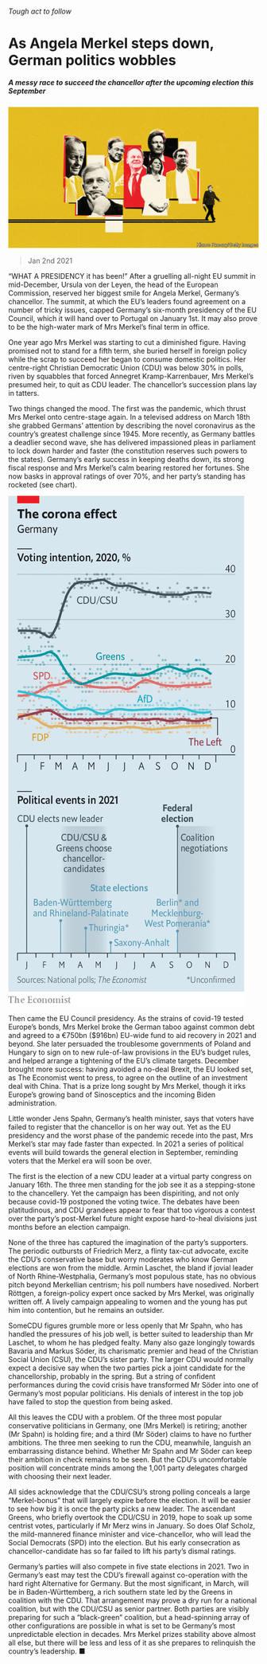 ###### Tough act to follow

# As Angela Merkel steps down, German politics wobbles 

##### A messy race to succeed the chancellor after the upcoming election this September 

![image](images/20210102_EUD001_0.jpg) 

> Jan 2nd 2021 


“WHAT A PRESIDENCY it has been!” After a gruelling all-night EU summit in mid-December, Ursula von der Leyen, the head of the European Commission, reserved her biggest smile for Angela Merkel, Germany’s chancellor. The summit, at which the EU’s leaders found agreement on a number of tricky issues, capped Germany’s six-month presidency of the EU Council, which it will hand over to Portugal on January 1st. It may also prove to be the high-water mark of Mrs Merkel’s final term in office.


One year ago Mrs Merkel was starting to cut a diminished figure. Having promised not to stand for a fifth term, she buried herself in foreign policy while the scrap to succeed her began to consume domestic politics. Her centre-right Christian Democratic Union (CDU) was below 30% in polls, riven by squabbles that forced Annegret Kramp-Karrenbauer, Mrs Merkel’s presumed heir, to quit as CDU leader. The chancellor’s succession plans lay in tatters.



Two things changed the mood. The first was the pandemic, which thrust Mrs Merkel onto centre-stage again. In a televised address on March 18th she grabbed Germans’ attention by describing the novel coronavirus as the country’s greatest challenge since 1945. More recently, as Germany battles a deadlier second wave, she has delivered impassioned pleas in parliament to lock down harder and faster (the constitution reserves such powers to the states). Germany’s early success in keeping deaths down, its strong fiscal response and Mrs Merkel’s calm bearing restored her fortunes. She now basks in approval ratings of over 70%, and her party’s standing has rocketed (see chart).

![image](images/20210102_EUC218.png) 



Then came the EU Council presidency. As the strains of covid-19 tested Europe’s bonds, Mrs Merkel broke the German taboo against common debt and agreed to a €750bn ($916bn) EU-wide fund to aid recovery in 2021 and beyond. She later persuaded the troublesome governments of Poland and Hungary to sign on to new rule-of-law provisions in the EU’s budget rules, and helped arrange a tightening of the EU’s climate targets. December brought more success: having avoided a no-deal Brexit, the EU looked set, as The Economist went to press, to agree on the outline of an investment deal with China. That is a prize long sought by Mrs Merkel, though it irks Europe’s growing band of Sinosceptics and the incoming Biden administration.


Little wonder Jens Spahn, Germany’s health minister, says that voters have failed to register that the chancellor is on her way out. Yet as the EU presidency and the worst phase of the pandemic recede into the past, Mrs Merkel’s star may fade faster than expected. In 2021 a series of political events will build towards the general election in September, reminding voters that the Merkel era will soon be over.


The first is the election of a new CDU leader at a virtual party congress on January 16th. The three men standing for the job see it as a stepping-stone to the chancellery. Yet the campaign has been dispiriting, and not only because covid-19 postponed the voting twice. The debates have been platitudinous, and CDU grandees appear to fear that too vigorous a contest over the party’s post-Merkel future might expose hard-to-heal divisions just months before an election campaign.


None of the three has captured the imagination of the party’s supporters. The periodic outbursts of Friedrich Merz, a flinty tax-cut advocate, excite the CDU’s conservative base but worry moderates who know German elections are won from the middle. Armin Laschet, the bland if jovial leader of North Rhine-Westphalia, Germany’s most populous state, has no obvious pitch beyond Merkellian centrism; his poll numbers have nosedived. Norbert Röttgen, a foreign-policy expert once sacked by Mrs Merkel, was originally written off. A lively campaign appealing to women and the young has put him into contention, but he remains an outsider.


SomeCDU figures grumble more or less openly that Mr Spahn, who has handled the pressures of his job well, is better suited to leadership than Mr Laschet, to whom he has pledged fealty. Many also gaze longingly towards Bavaria and Markus Söder, its charismatic premier and head of the Christian Social Union (CSU), the CDU’s sister party. The larger CDU would normally expect a decisive say when the two parties pick a joint candidate for the chancellorship, probably in the spring. But a string of confident performances during the covid crisis have transformed Mr Söder into one of Germany’s most popular politicians. His denials of interest in the top job have failed to stop the question from being asked.


All this leaves the CDU with a problem. Of the three most popular conservative politicians in Germany, one (Mrs Merkel) is retiring; another (Mr Spahn) is holding fire; and a third (Mr Söder) claims to have no further ambitions. The three men seeking to run the CDU, meanwhile, languish an embarrassing distance behind. Whether Mr Spahn and Mr Söder can keep their ambition in check remains to be seen. But the CDU’s uncomfortable position will concentrate minds among the 1,001 party delegates charged with choosing their next leader.


All sides acknowledge that the CDU/CSU’s strong polling conceals a large “Merkel-bonus” that will largely expire before the election. It will be easier to see how big it is once the party picks a new leader. The ascendant Greens, who briefly overtook the CDU/CSU in 2019, hope to soak up some centrist votes, particularly if Mr Merz wins in January. So does Olaf Scholz, the mild-mannered finance minister and vice-chancellor, who will lead the Social Democrats (SPD) into the election. But his early consecration as chancellor-candidate has so far failed to lift his party’s dismal ratings.


Germany’s parties will also compete in five state elections in 2021. Two in Germany’s east may test the CDU’s firewall against co-operation with the hard right Alternative for Germany. But the most significant, in March, will be in Baden-Württemberg, a rich southern state led by the Greens in coalition with the CDU. That arrangement may prove a dry run for a national coalition, but with the CDU/CSU as senior partner. Both parties are visibly preparing for such a “black-green” coalition, but a head-spinning array of other configurations are possible in what is set to be Germany’s most unpredictable election in decades. Mrs Merkel prizes stability above almost all else, but there will be less and less of it as she prepares to relinquish the country’s leadership. ■

